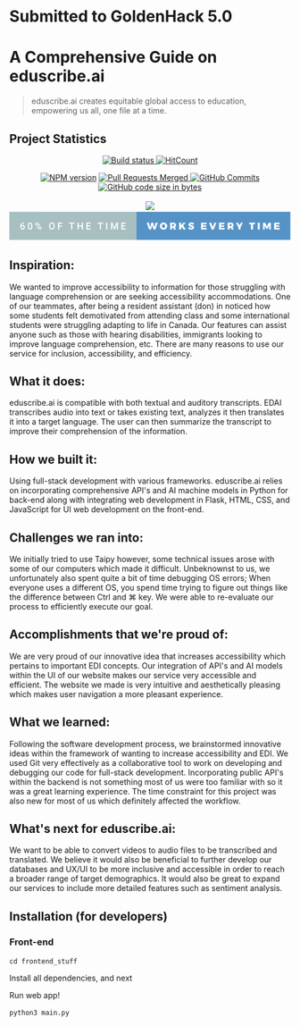 # Submitted to GoldenHack 5.0

# A Comprehensive Guide on eduscribe.ai

> eduscribe.ai creates equitable global access to education, empowering us all, one file at a time.

## Project Statistics

<p align="center">
    <a href="https://github.com/simple-icons/simple-icons/actions?query=workflow%3AVerify+branch%3Adevelop">
        <img src="https://img.shields.io/github/actions/workflow/status/simple-icons/simple-icons/verify.yml?branch=develop&logo=github&label=tests" alt="Build status"/>
    </a>
    <a href="https://hits.dwyl.com/angeladev333/hack-the-6ix">
        <img src="https://img.shields.io/endpoint?url=https%3A%2F%2Fhits.dwyl.com%2Fangeladev333%2Fhack-the-6ix.json%3Fcolor%3Dpink" alt="HitCount"/>
    </a>
</p>

<p align="center">
    <a href="https://www.npmjs.com/package/simple-icons"><img src="https://img.shields.io/npm/v/simple-icons.svg?logo=npm" alt="NPM version"/></a>
    <a href="https://github.com/{owner}/{repo}/pulls">
    <img src="https://img.shields.io/badge/pull%20requests%20merged-4-blue" alt="Pull Requests Merged">
    </a>
    <a href="https://github.com/{owner}/{repo}/commits">
    <img src="https://img.shields.io/badge/commits-100+-blue" alt="GitHub Commits"> <img alt="GitHub code size in bytes" src="https://img.shields.io/github/languages/code-size/angeladev333/hack-the-6ix">
<br/><br/>
    <img src="https://raw.githubusercontent.com/BraveUX/for-the-badge/master/src/images/badges/0-percent-optimized.svg" />
                <img src="https://raw.githubusercontent.com/BraveUX/for-the-badge/master/src/images/badges/60-percent-of-the-time-works-every-time.svg" />
</a>

</p>

## Inspiration: 
We wanted to improve accessibility to information for those struggling with language comprehension or are seeking accessibility accommodations. One of our teammates, after being a resident assistant (don) in noticed how some students felt demotivated from attending class and some international students were struggling adapting to life in Canada. Our features can assist anyone such as those with hearing disabilities, immigrants looking to improve language comprehension, etc. There are many reasons to use our service for inclusion, accessibility, and efficiency.

## What it does: 
eduscribe.ai is compatible with both textual and auditory transcripts. EDAI transcribes audio into text or takes existing text, analyzes it then translates it into a target language. The user can then summarize the transcript to improve their comprehension of the information.

## How we built it: 
Using full-stack development with various frameworks. eduscribe.ai relies on incorporating comprehensive API's and AI machine models in Python for back-end along with integrating web development in Flask, HTML, CSS, and JavaScript for UI web development on the front-end.

## Challenges we ran into: 
We initially tried to use Taipy however, some technical issues arose with some of our computers which made it difficult. Unbeknownst to us, we unfortunately also spent quite a bit of time debugging OS errors; When everyone uses a different OS, you spend time trying to figure out things like the difference between Ctrl and ⌘ key. We were able to re-evaluate our process to efficiently execute our goal.

## Accomplishments that we're proud of:
We are very proud of our innovative idea that increases accessibility which pertains to important EDI concepts. Our integration of API's and AI models within the UI of our website makes our service very accessible and efficient. The website we made is very intuitive and aesthetically pleasing which makes user navigation a more pleasant experience.

## What we learned:

Following the software development process, we brainstormed innovative ideas within the framework of wanting to increase accessibility and EDI. We used Git very effectively as a collaborative tool to work on developing and debugging our code for full-stack development. Incorporating public API's within the backend is not something most of us were too familiar with so it was a great learning experience. The time constraint for this project was also new for most of us which definitely affected the workflow.

## What's next for eduscribe.ai:
We want to be able to convert videos to audio files to be transcribed and translated. We believe it would also be beneficial to further develop our databases and UX/UI to be more inclusive and accessible in order to reach a broader range of target demographics. It would also be great to expand our services to include more detailed features such as sentiment analysis.

## Installation (for developers)

### Front-end

```shell
cd frontend_stuff
```

Install all dependencies, and next

Run web app!

```shell
python3 main.py
```
